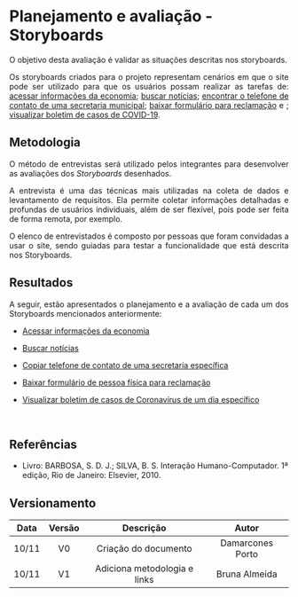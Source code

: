 # Planejamento e avaliação - Storyboards

<p align = "justify">O objetivo desta avaliação é validar as situações descritas nos storyboards.</p>
<p align = "justify">Os storyboards criados para o projeto representam cenários em que o site pode ser utilizado para que os usuários possam realizar as tarefas de: <a href="https://interacao-humano-computador.github.io/2020.1-Prefeiturade-Aguas-Lindas-de-Goias/storyboard/storyboard_1/">acessar informações da economia</a>; <a href="https://interacao-humano-computador.github.io/2020.1-Prefeiturade-Aguas-Lindas-de-Goias/storyboard/storyboard_2/">buscar notícias</a>; <a href="https://interacao-humano-computador.github.io/2020.1-Prefeiturade-Aguas-Lindas-de-Goias/storyboard/storyboard_3/">encontrar o telefone de contato de uma secretaria municipal</a>; <a href="https://interacao-humano-computador.github.io/2020.1-Prefeiturade-Aguas-Lindas-de-Goias/storyboard/storyboard_4/">baixar formulário para reclamação</a> e ; <a href="https://interacao-humano-computador.github.io/2020.1-Prefeiturade-Aguas-Lindas-de-Goias/storyboard/storyboard_5/">visualizar boletim de casos de COVID-19</a>.</p>

## Metodologia

<p align = "justify">O método de entrevistas será utilizado pelos integrantes para desenvolver as avaliações dos <i>Storyboards</i> desenhados. </p>
<p align = "justify">A entrevista é uma das técnicas mais utilizadas na coleta de dados e levantamento de requisitos. Ela permite coletar informações detalhadas e profundas de usuários individuais, além de ser flexível, pois pode ser feita de forma remota, por exemplo.</p>
<p align = "justify">O elenco de entrevistados é composto por pessoas que foram convidadas a usar o site, sendo guiadas para testar a funcionalidade que está descrita nos Storyboards.</p>

## Resultados

<p align = "justify">A seguir, estão apresentados o planejamento e a avaliação de cada um dos Storyboards mencionados anteriormente:</p>

- <p><a href="../av_storyboard1">Acessar informações da economia</a></p>
- <p><a href="../av_storyboard2">Buscar notícias</a></p>
- <p><a href="../av_storyboard3">Copiar telefone de contato de uma secretaria específica</a></p>
- <p><a href="../av_storyboard4">Baixar formulário de pessoa física para reclamação</a></p>
- <p><a href="../av_storyboard5">Visualizar boletim de casos de Coronavírus de um dia específico</a></p>
<br>


## Referências

- Livro: BARBOSA, S. D. J.; SILVA, B. S. Interação Humano-Computador. 1ª edição, Rio de Janeiro: Elsevier, 2010.


## Versionamento

| Data | Versão |           Descrição             |    Autor    |
|:----:|:------:|:-------------------------------:|:-----------:|
|10/11 |V0      |     Criação do documento        |Damarcones Porto|
|10/11 |V1      |  Adiciona metodologia e links   |Bruna Almeida|







